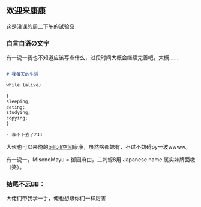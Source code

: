 ## 欢迎来康康

这是没课的周二下午的试验品

### 自言自语の文字

有一说一我也不知道应该写点什么，过段时间大概会继续完善吧，大概.......

```markdown

# 我每天的生活

while (alive)

{
sleeping;
eating;
studying;
copying;
}

- 写不下去了233

```

大伙也可以来俺的[bilibili空间](https://space.bilibili.com/151488120)康康，虽然啥都妹有，不过不妨碍py一波wwww。

有一说一，MisonoMayu = 御园麻由，二刺螈8用 Japanese name 属实妹牌面嗷（笑）。


### 结尾不忘BB：

大佬们带我学一手，俺也想跟你们一样厉害
